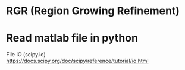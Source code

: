 # RGR (Region Growing Refinement)   

# Read matlab file in python   
File IO (scipy.io)    
https://docs.scipy.org/doc/scipy/reference/tutorial/io.html     

